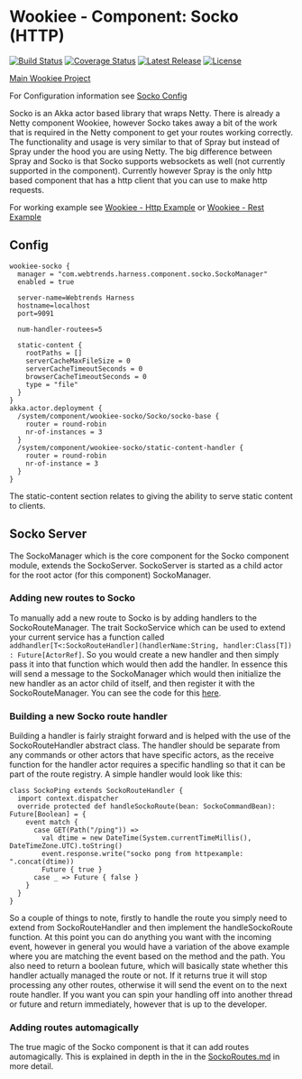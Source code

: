 # Wookiee - Component: Socko (HTTP)

[![Build Status](https://travis-ci.org/Webtrends/wookiee-socko.svg?branch=master)](https://travis-ci.org/Webtrends/wookiee-socko) [![Coverage Status](https://coveralls.io/repos/Webtrends/wookiee-socko/badge.svg?branch=master&service=github)](https://coveralls.io/github/Webtrends/wookiee-socko?branch=master) [![Latest Release](https://img.shields.io/github/release/webtrends/wookiee-socko.svg)](https://github.com/Webtrends/wookiee-socko/releases) [![License](http://img.shields.io/:license-Apache%202-red.svg)](http://www.apache.org/licenses/LICENSE-2.0.txt)

[Main Wookiee Project](https://github.com/Webtrends/wookiee)

For Configuration information see [Socko Config](docs/config.md)

Socko is an Akka actor based library that wraps Netty. There is already a Netty component Wookiee, however Socko takes away a bit of the work that is required in the Netty component to get your routes working correctly. The functionality and usage is very similar to that of Spray but instead of Spray under the hood you are using Netty. The big difference between Spray and Socko is that Socko supports websockets as well (not currently supported in the component). Currently however Spray is the only http based component that has a http client that you can use to make http requests.

For working example see [Wookiee - Http Example](example-http) or [Wookiee - Rest Example](example-rest)
## Config

```
wookiee-socko {
  manager = "com.webtrends.harness.component.socko.SockoManager"
  enabled = true

  server-name=Webtrends Harness
  hostname=localhost
  port=9091

  num-handler-routees=5

  static-content {
    rootPaths = []
    serverCacheMaxFileSize = 0
    serverCacheTimeoutSeconds = 0
    browserCacheTimeoutSeconds = 0
    type = "file"
  }
}
akka.actor.deployment {
  /system/component/wookiee-socko/Socko/socko-base {
    router = round-robin
    nr-of-instances = 3
  }
  /system/component/wookiee-socko/static-content-handler {
    router = round-robin
    nr-of-instance = 3
  }
}
```

The static-content section relates to giving the ability to serve static content to clients.

## Socko Server
The SockoManager which is the core component for the Socko component module, extends the SockoServer. SockoServer is started as a child actor for the root actor (for this component) SockoManager.

### Adding new routes to Socko
To manually add a new route to Socko is by adding handlers to the SockoRouteManager. The trait SockoService which can be used to extend your current service has a function called ```addhandler[T<:SockoRouteHandler](handlerName:String, handler:Class[T]) : Future[ActorRef]```. So you would create a new handler and then simply pass it into that function which would then add the handler. In essence this will send a message to the SockoManager which would then initialize the new handler as an actor child of itself, and then register it with the SockoRouteManager. You can see the code for this [here](src/main/scala/com/webtrends/harness/component/socko/SockoService.scala).

### Building a new Socko route handler

Building a handler is fairly straight forward and is helped with the use of the SockoRouteHandler abstract class. The handler should be separate from any commands or other actors that have specific actors, as the receive function for the handler actor requires a specific handling so that it can be part of the route registry. A simple handler would look like this:

```
class SockoPing extends SockoRouteHandler {
  import context.dispatcher
  override protected def handleSockoRoute(bean: SockoCommandBean): Future[Boolean] = {
    event match {
      case GET(Path("/ping")) =>
        val dtime = new DateTime(System.currentTimeMillis(), DateTimeZone.UTC).toString()
        event.response.write("socko pong from httpexample: ".concat(dtime))
        Future { true }
      case _ => Future { false }
    }
  }
}
```

So a couple of things to note, firstly to handle the route you simply need to extend from SockoRouteHandler and then implement the handleSockoRoute function. At this point you can do anything you want with the incoming event, however in general you would have a variation of the above example where you are matching the event based on the method and the path. You also need to return a boolean future, which will basically state whether this handler actually managed the route or not. If it returns true it will stop processing any other routes, otherwise it will send the event on to the next route handler. If you want you can spin your handling off into another thread or future and return immediately, however that is up to the developer.

### Adding routes automagically

The true magic of the Socko component is that it can add routes automagically. This is explained in depth in the in the [SockoRoutes.md](docs/SockoRoutes.md) in more detail.
